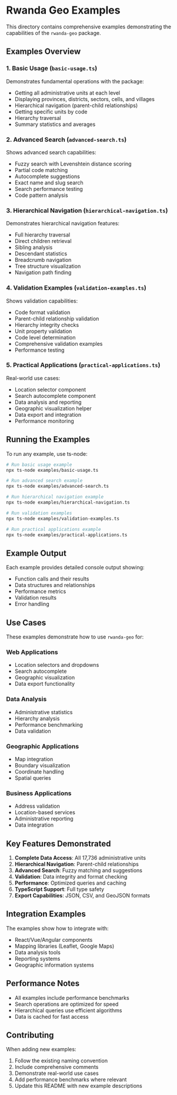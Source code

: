 # Rwanda Geo Examples

This directory contains comprehensive examples demonstrating the capabilities of the `rwanda-geo` package.

## Examples Overview

### 1. Basic Usage (`basic-usage.ts`)
Demonstrates fundamental operations with the package:
- Getting all administrative units at each level
- Displaying provinces, districts, sectors, cells, and villages
- Hierarchical navigation (parent-child relationships)
- Getting specific units by code
- Hierarchy traversal
- Summary statistics and averages

### 2. Advanced Search (`advanced-search.ts`)
Shows advanced search capabilities:
- Fuzzy search with Levenshtein distance scoring
- Partial code matching
- Autocomplete suggestions
- Exact name and slug search
- Search performance testing
- Code pattern analysis

### 3. Hierarchical Navigation (`hierarchical-navigation.ts`)
Demonstrates hierarchical navigation features:
- Full hierarchy traversal
- Direct children retrieval
- Sibling analysis
- Descendant statistics
- Breadcrumb navigation
- Tree structure visualization
- Navigation path finding

### 4. Validation Examples (`validation-examples.ts`)
Shows validation capabilities:
- Code format validation
- Parent-child relationship validation
- Hierarchy integrity checks
- Unit property validation
- Code level determination
- Comprehensive validation examples
- Performance testing

### 5. Practical Applications (`practical-applications.ts`)
Real-world use cases:
- Location selector component
- Search autocomplete component
- Data analysis and reporting
- Geographic visualization helper
- Data export and integration
- Performance monitoring

## Running the Examples

To run any example, use ts-node:

```bash
# Run basic usage example
npx ts-node examples/basic-usage.ts

# Run advanced search example
npx ts-node examples/advanced-search.ts

# Run hierarchical navigation example
npx ts-node examples/hierarchical-navigation.ts

# Run validation examples
npx ts-node examples/validation-examples.ts

# Run practical applications example
npx ts-node examples/practical-applications.ts
```

## Example Output

Each example provides detailed console output showing:
- Function calls and their results
- Data structures and relationships
- Performance metrics
- Validation results
- Error handling

## Use Cases

These examples demonstrate how to use `rwanda-geo` for:

### Web Applications
- Location selectors and dropdowns
- Search autocomplete
- Geographic visualization
- Data export functionality

### Data Analysis
- Administrative statistics
- Hierarchy analysis
- Performance benchmarking
- Data validation

### Geographic Applications
- Map integration
- Boundary visualization
- Coordinate handling
- Spatial queries

### Business Applications
- Address validation
- Location-based services
- Administrative reporting
- Data integration

## Key Features Demonstrated

1. **Complete Data Access**: All 17,736 administrative units
2. **Hierarchical Navigation**: Parent-child relationships
3. **Advanced Search**: Fuzzy matching and suggestions
4. **Validation**: Data integrity and format checking
5. **Performance**: Optimized queries and caching
6. **TypeScript Support**: Full type safety
7. **Export Capabilities**: JSON, CSV, and GeoJSON formats

## Integration Examples

The examples show how to integrate with:
- React/Vue/Angular components
- Mapping libraries (Leaflet, Google Maps)
- Data analysis tools
- Reporting systems
- Geographic information systems

## Performance Notes

- All examples include performance benchmarks
- Search operations are optimized for speed
- Hierarchical queries use efficient algorithms
- Data is cached for fast access

## Contributing

When adding new examples:
1. Follow the existing naming convention
2. Include comprehensive comments
3. Demonstrate real-world use cases
4. Add performance benchmarks where relevant
5. Update this README with new example descriptions 